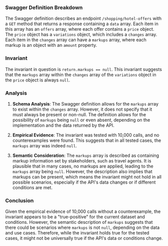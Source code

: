 ### Swagger Definition Breakdown

The Swagger definition describes an endpoint `/shopping/hotel-offers` with a `GET` method that returns a response containing a `data` array. Each item in this array has an `offers` array, where each offer contains a `price` object. The `price` object has a `variations` object, which includes a `changes` array. Each item in the `changes` array can have a `markups` array, where each markup is an object with an `amount` property.

### Invariant

The invariant in question is `return.markups == null`. This invariant suggests that the `markups` array within the `changes` array of the `variations` object in the `price` object is always `null`.

### Analysis

1. **Schema Analysis**: The Swagger definition allows for the `markups` array to exist within the `changes` array. However, it does not specify that it must always be present or non-null. The definition allows for the possibility of `markups` being `null` or even absent, depending on the implementation and the data returned by the API.

2. **Empirical Evidence**: The invariant was tested with 10,000 calls, and no counterexamples were found. This suggests that in all tested cases, the `markups` array was indeed `null`.

3. **Semantic Consideration**: The `markups` array is described as containing markup information set by stakeholders, such as travel agents. It is plausible that in many cases, no markups are applied, leading to the `markups` array being `null`. However, the description also implies that markups can be present, which means the invariant might not hold in all possible scenarios, especially if the API's data changes or if different conditions are met.

### Conclusion

Given the empirical evidence of 10,000 calls without a counterexample, the invariant appears to be a "true-positive" for the current dataset and conditions. However, the semantic description of `markups` suggests that there could be scenarios where `markups` is not `null`, depending on the data and use cases. Therefore, while the invariant holds true for the tested cases, it might not be universally true if the API's data or conditions change.
